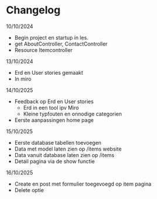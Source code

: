 # Changelog

10/10/2024
* Begin project en startup in les.
* get AboutController, ContactController
* Resource Itemcontroller

13/10/2024
* Erd en User stories gemaakt
* In miro

14/10/2025
* Feedback op Erd en User stories
    * Erd in een tool ipv Miro
    * Kleine typfouten en onnodige categorien
* Eerste aanpassingen home page

15/10/2025
* Eerste database tabellen toevoegen
* Data met model laten zien op /items website
* Data vanuit database laten zien op /items
* Detail pagina via de show functie

16/10/2025
* Create en post met formulier toegevoegd op item pagina
* Delete optie
